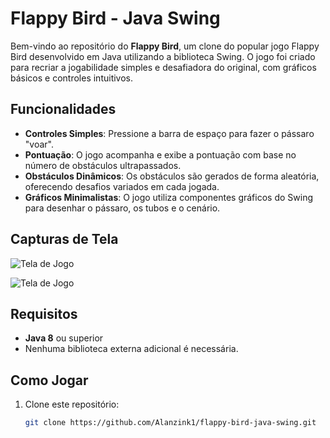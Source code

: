 # Flappy Bird - Java Swing

Bem-vindo ao repositório do **Flappy Bird**, um clone do popular jogo Flappy Bird desenvolvido em Java utilizando a biblioteca Swing. O jogo foi criado para recriar a jogabilidade simples e desafiadora do original, com gráficos básicos e controles intuitivos.

## Funcionalidades

- **Controles Simples**: Pressione a barra de espaço para fazer o pássaro "voar".
- **Pontuação**: O jogo acompanha e exibe a pontuação com base no número de obstáculos ultrapassados.
- **Obstáculos Dinâmicos**: Os obstáculos são gerados de forma aleatória, oferecendo desafios variados em cada jogada.
- **Gráficos Minimalistas**: O jogo utiliza componentes gráficos do Swing para desenhar o pássaro, os tubos e o cenário.

## Capturas de Tela

![Tela de Jogo](https://img001.prntscr.com/file/img001/XvfzRCLMQzCRcU6gXrnivg.png)

![Tela de Jogo](https://img001.prntscr.com/file/img001/N6UCR_B3RialK5-HbgKSSw.png)

## Requisitos

- **Java 8** ou superior
- Nenhuma biblioteca externa adicional é necessária.

## Como Jogar

1. Clone este repositório:
   ```bash
   git clone https://github.com/Alanzink1/flappy-bird-java-swing.git
